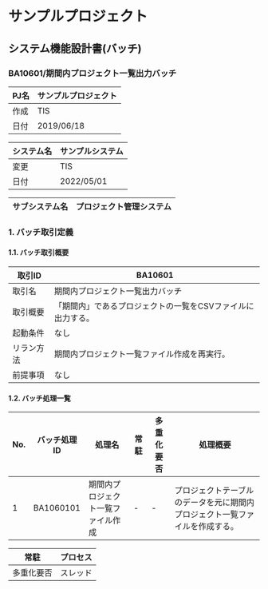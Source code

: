 # サンプルプロジェクト

## システム機能設計書(バッチ)

### BA10601/期間内プロジェクト一覧出力バッチ

| PJ名 | サンプルプロジェクト |
|------|----------------------|
| 作成 | TIS                  |
| 日付 | 2019/06/18           |

| システム名 | サンプルシステム |
|------------|------------------|
| 変更       | TIS              |
| 日付       | 2022/05/01       |

| サブシステム名 | プロジェクト管理システム |
|----------------|--------------------------|

### 1. バッチ取引定義

#### 1.1. バッチ取引概要

| 取引ID | BA10601 |
|--------|---------|
| 取引名 | 期間内プロジェクト一覧出力バッチ |
| 取引概要 | 「期間内」であるプロジェクトの一覧をCSVファイルに出力する。 |
| 起動条件 | なし |
| リラン方法 | 期間内プロジェクト一覧ファイル作成を再実行。 |
| 前提事項 | なし |

#### 1.2. バッチ処理一覧

| No. | バッチ処理ID | 処理名 | 常駐 | 多重化要否 | 処理概要 |
|-----|---------------|--------|------|------------|----------|
| 1   | BA1060101     | 期間内プロジェクト一覧ファイル作成 | - | - | プロジェクトテーブルのデータを元に期間内プロジェクト一覧ファイルを作成する。 |

| 常駐 | プロセス |
|------|----------|
| 多重化要否 | スレッド |